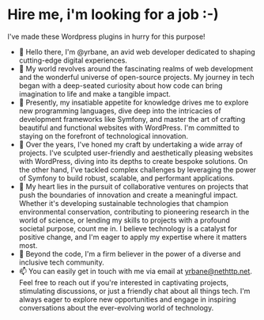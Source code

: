 # Hire me, i'm looking for a job :-)

I've made these Wordpress plugins in hurry for this purpose!

- 👋 Hello there, I'm @yrbane, an avid web developer dedicated to shaping cutting-edge digital experiences.
- 👀 My world revolves around the fascinating realms of web development and the wonderful universe of open-source projects. My journey in tech began with a deep-seated curiosity about how code can bring imagination to life and make a tangible impact.
- 🌱 Presently, my insatiable appetite for knowledge drives me to explore new programming languages, dive deep into the intricacies of development frameworks like Symfony, and master the art of crafting beautiful and functional websites with WordPress. I'm committed to staying on the forefront of technological innovation.
- 💼 Over the years, I've honed my craft by undertaking a wide array of projects. I've sculpted user-friendly and aesthetically pleasing websites with WordPress, diving into its depths to create bespoke solutions. On the other hand, I've tackled complex challenges by leveraging the power of Symfony to build robust, scalable, and performant applications.
- 💞️ My heart lies in the pursuit of collaborative ventures on projects that push the boundaries of innovation and create a meaningful impact. Whether it's developing sustainable technologies that champion environmental conservation, contributing to pioneering research in the world of science, or lending my skills to projects with a profound societal purpose, count me in. I believe technology is a catalyst for positive change, and I'm eager to apply my expertise where it matters most.
- 🚀 Beyond the code, I'm a firm believer in the power of a diverse and inclusive tech community. 
- 📫 You can easily get in touch with me via email at yrbane@nethttp.net. Feel free to reach out if you're interested in captivating projects, stimulating discussions, or just a friendly chat about all things tech. I'm always eager to explore new opportunities and engage in inspiring conversations about the ever-evolving world of technology.


